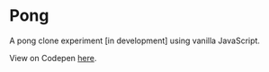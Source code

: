 # Pong
A pong clone experiment [in development] using vanilla JavaScript.

View on Codepen [here](https://codepen.io/denismcdonald/pen/JvaBNM).
